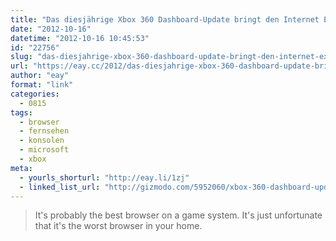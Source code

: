 ```yaml
---
title: "Das diesjährige Xbox 360 Dashboard-Update bringt den Internet Explorer auf den Fernseher"
date: "2012-10-16"
datetime: "2012-10-16 10:45:53"
id: "22756"
slug: "das-diesjahrige-xbox-360-dashboard-update-bringt-den-internet-explorer-auf-den-fernseher"
url: "https://eay.cc/2012/das-diesjahrige-xbox-360-dashboard-update-bringt-den-internet-explorer-auf-den-fernseher/"
author: "eay"
format: "link"
categories:
  - 0815
tags:
  - browser
  - fernsehen
  - konsolen
  - microsoft
  - xbox
meta:
  - yourls_shorturl: "http://eay.li/1zj"
  - linked_list_url: "http://gizmodo.com/5952060/xbox-360-dashboard-update-oh-hey-internet-explorer-for-your-tv"
---
```


> It's probably the best browser on a game system. It's just unfortunate that it's the worst browser in your home.
